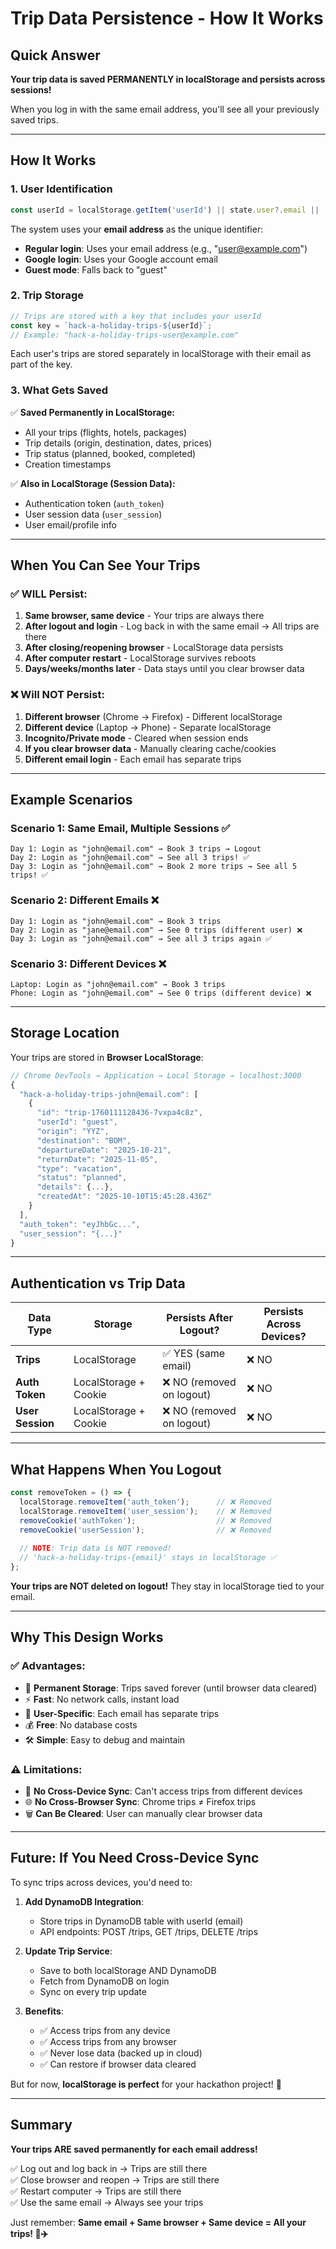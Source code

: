 # Trip Data Persistence - How It Works

## Quick Answer

**Your trip data is saved PERMANENTLY in localStorage and persists across sessions!** 

When you log in with the same email address, you'll see all your previously saved trips.

---

## How It Works

### 1. **User Identification**
```typescript
const userId = localStorage.getItem('userId') || state.user?.email || 'guest';
```

The system uses your **email address** as the unique identifier:
- **Regular login**: Uses your email address (e.g., "user@example.com")
- **Google login**: Uses your Google account email
- **Guest mode**: Falls back to "guest"

### 2. **Trip Storage**
```typescript
// Trips are stored with a key that includes your userId
const key = `hack-a-holiday-trips-${userId}`;
// Example: "hack-a-holiday-trips-user@example.com"
```

Each user's trips are stored separately in localStorage with their email as part of the key.

### 3. **What Gets Saved**

✅ **Saved Permanently in LocalStorage:**
- All your trips (flights, hotels, packages)
- Trip details (origin, destination, dates, prices)
- Trip status (planned, booked, completed)
- Creation timestamps

✅ **Also in LocalStorage (Session Data):**
- Authentication token (`auth_token`)
- User session data (`user_session`)
- User email/profile info

---

## When You Can See Your Trips

### ✅ **WILL Persist:**
1. **Same browser, same device** - Your trips are always there
2. **After logout and login** - Log back in with the same email → All trips are there
3. **After closing/reopening browser** - LocalStorage data persists
4. **After computer restart** - LocalStorage survives reboots
5. **Days/weeks/months later** - Data stays until you clear browser data

### ❌ **Will NOT Persist:**
1. **Different browser** (Chrome → Firefox) - Different localStorage
2. **Different device** (Laptop → Phone) - Separate localStorage
3. **Incognito/Private mode** - Cleared when session ends
4. **If you clear browser data** - Manually clearing cache/cookies
5. **Different email login** - Each email has separate trips

---

## Example Scenarios

### Scenario 1: Same Email, Multiple Sessions ✅
```
Day 1: Login as "john@email.com" → Book 3 trips → Logout
Day 2: Login as "john@email.com" → See all 3 trips! ✅
Day 3: Login as "john@email.com" → Book 2 more trips → See all 5 trips! ✅
```

### Scenario 2: Different Emails ❌
```
Day 1: Login as "john@email.com" → Book 3 trips
Day 2: Login as "jane@email.com" → See 0 trips (different user) ❌
Day 3: Login as "john@email.com" → See all 3 trips again ✅
```

### Scenario 3: Different Devices ❌
```
Laptop: Login as "john@email.com" → Book 3 trips
Phone: Login as "john@email.com" → See 0 trips (different device) ❌
```

---

## Storage Location

Your trips are stored in **Browser LocalStorage**:

```javascript
// Chrome DevTools → Application → Local Storage → localhost:3000
{
  "hack-a-holiday-trips-john@email.com": [
    {
      "id": "trip-1760111128436-7vxpa4c8z",
      "userId": "guest",
      "origin": "YYZ",
      "destination": "BOM",
      "departureDate": "2025-10-21",
      "returnDate": "2025-11-05",
      "type": "vacation",
      "status": "planned",
      "details": {...},
      "createdAt": "2025-10-10T15:45:28.436Z"
    }
  ],
  "auth_token": "eyJhbGc...",
  "user_session": "{...}"
}
```

---

## Authentication vs Trip Data

| Data Type | Storage | Persists After Logout? | Persists Across Devices? |
|-----------|---------|------------------------|--------------------------|
| **Trips** | LocalStorage | ✅ YES (same email) | ❌ NO |
| **Auth Token** | LocalStorage + Cookie | ❌ NO (removed on logout) | ❌ NO |
| **User Session** | LocalStorage + Cookie | ❌ NO (removed on logout) | ❌ NO |

---

## What Happens When You Logout

```typescript
const removeToken = () => {
  localStorage.removeItem('auth_token');      // ❌ Removed
  localStorage.removeItem('user_session');    // ❌ Removed
  removeCookie('authToken');                  // ❌ Removed
  removeCookie('userSession');                // ❌ Removed
  
  // NOTE: Trip data is NOT removed!
  // 'hack-a-holiday-trips-{email}' stays in localStorage ✅
};
```

**Your trips are NOT deleted on logout!** They stay in localStorage tied to your email.

---

## Why This Design Works

### ✅ **Advantages:**
- 💾 **Permanent Storage**: Trips saved forever (until browser data cleared)
- ⚡ **Fast**: No network calls, instant load
- 🔐 **User-Specific**: Each email has separate trips
- 💰 **Free**: No database costs
- 🛠️ **Simple**: Easy to debug and maintain

### ⚠️ **Limitations:**
- 📱 **No Cross-Device Sync**: Can't access trips from different devices
- 🌐 **No Cross-Browser Sync**: Chrome trips ≠ Firefox trips
- 🗑️ **Can Be Cleared**: User can manually clear browser data

---

## Future: If You Need Cross-Device Sync

To sync trips across devices, you'd need to:

1. **Add DynamoDB Integration**:
   - Store trips in DynamoDB table with userId (email)
   - API endpoints: POST /trips, GET /trips, DELETE /trips

2. **Update Trip Service**:
   - Save to both localStorage AND DynamoDB
   - Fetch from DynamoDB on login
   - Sync on every trip update

3. **Benefits**:
   - ✅ Access trips from any device
   - ✅ Access trips from any browser
   - ✅ Never lose data (backed up in cloud)
   - ✅ Can restore if browser data cleared

But for now, **localStorage is perfect** for your hackathon project! 🎉

---

## Summary

**Your trips ARE saved permanently for each email address!**

✅ Log out and log back in → Trips are still there  
✅ Close browser and reopen → Trips are still there  
✅ Restart computer → Trips are still there  
✅ Use the same email → Always see your trips  

Just remember: **Same email + Same browser + Same device = All your trips! 🎫✈️**

